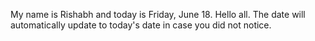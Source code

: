 My name is Rishabh and today is Friday, June 18. Hello all. The date will automatically update to today's date in case you did not notice.
